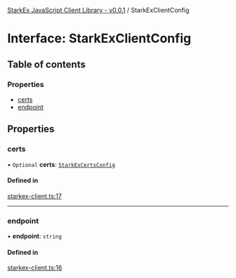 [StarkEx JavaScript Client Library - v0.0.1](../README.md) / StarkExClientConfig

# Interface: StarkExClientConfig

## Table of contents

### Properties

- [certs](StarkExClientConfig.md#certs)
- [endpoint](StarkExClientConfig.md#endpoint)

## Properties

### certs

• `Optional` **certs**: [`StarkExCertsConfig`](../README.md#starkexcertsconfig)

#### Defined in

[starkex-client.ts:17](https://github.com/starkware-industries/starkex-clientlib-js/blob/c509284/src/lib/starkex-client.ts#L17)

___

### endpoint

• **endpoint**: `string`

#### Defined in

[starkex-client.ts:16](https://github.com/starkware-industries/starkex-clientlib-js/blob/c509284/src/lib/starkex-client.ts#L16)

